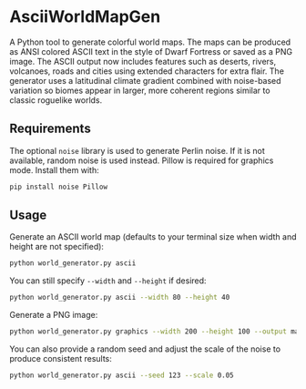 # AsciiWorldMapGen

A Python tool to generate colorful world maps. The maps can be produced as
ANSI colored ASCII text in the style of Dwarf Fortress or saved as a PNG image.
The ASCII output now includes features such as deserts, rivers, volcanoes,
roads and cities using extended characters for extra flair. The generator uses
a latitudinal climate gradient combined with noise-based variation so biomes
appear in larger, more coherent regions similar to classic roguelike worlds.

## Requirements

The optional `noise` library is used to generate Perlin noise. If it is not
available, random noise is used instead. Pillow is required for graphics mode.
Install them with:

```bash
pip install noise Pillow
```

## Usage

Generate an ASCII world map (defaults to your terminal size when width and
height are not specified):

```bash
python world_generator.py ascii
```
You can still specify `--width` and `--height` if desired:
```bash
python world_generator.py ascii --width 80 --height 40
```

Generate a PNG image:

```bash
python world_generator.py graphics --width 200 --height 100 --output map.png
```

You can also provide a random seed and adjust the scale of the noise to produce
consistent results:

```bash
python world_generator.py ascii --seed 123 --scale 0.05
```
